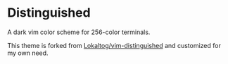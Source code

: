 # Distinguished

A dark vim color scheme for 256-color terminals.

This theme is forked from [Lokaltog/vim-distinguished](https://github.com/Lokaltog/vim-distinguished) and customized for my own need.
